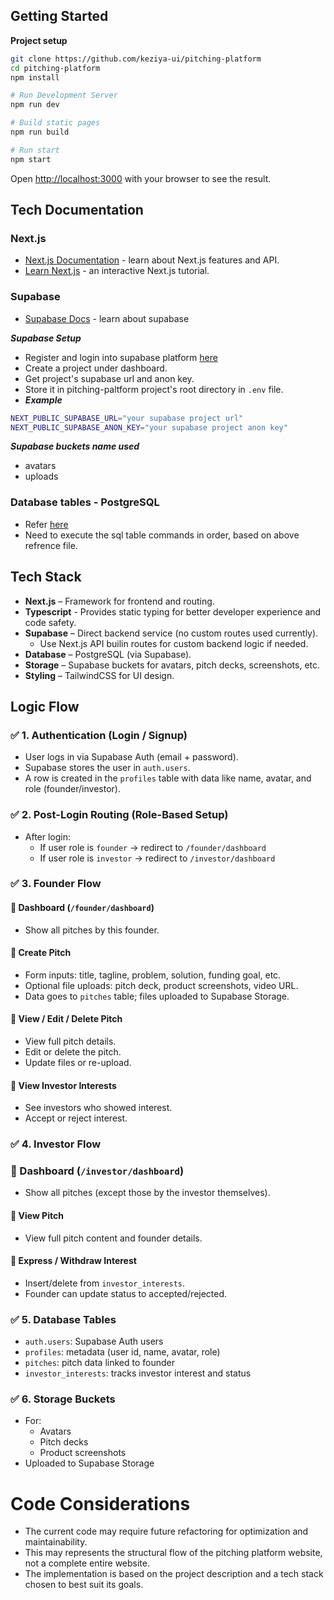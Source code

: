 ## Getting Started

**Project setup**
```bash
git clone https://github.com/keziya-ui/pitching-platform
cd pitching-platform
npm install

# Run Development Server
npm run dev

# Build static pages
npm run build

# Run start
npm start
```

Open [http://localhost:3000](http://localhost:3000) with your browser to see the result.

## Tech Documentation

### Next.js

- [Next.js Documentation](https://nextjs.org/docs) - learn about Next.js features and API.
- [Learn Next.js](https://nextjs.org/learn) - an interactive Next.js tutorial.

### Supabase

- [Supabase Docs](https://supabase.com/docs) - learn about supabase

**_Supabase Setup_**
- Register and login into supabase platform [here](https://supabase.com/dashboard/sign-in?returnTo=%2Forg)
- Create a project under dashboard.
- Get project's supabase url and anon key.
- Store it in pitching-paltform project's root directory in `.env` file.
- _**Example**_
``` bash
NEXT_PUBLIC_SUPABASE_URL="your supabase project url"
NEXT_PUBLIC_SUPABASE_ANON_KEY="your supabase project anon key"
```

**_Supabase buckets name used_**
- avatars
- uploads

### Database tables - PostgreSQL
- Refer [here](PostgreSQL_Tables.sql)
- Need to execute the sql table commands in order, based on above refrence file.

## Tech Stack

- **Next.js** – Framework for frontend and routing.
- **Typescript** - Provides static typing for better developer experience and code safety.
- **Supabase** – Direct backend service (no custom routes used currently).
  - Use Next.js API builin routes for custom backend logic if needed.
- **Database** – PostgreSQL (via Supabase).
- **Storage** – Supabase buckets for avatars, pitch decks, screenshots, etc.
- **Styling** – TailwindCSS for UI design.

## Logic Flow

### ✅ 1. Authentication (Login / Signup)
- User logs in via Supabase Auth (email + password).
- Supabase stores the user in `auth.users`.
- A row is created in the `profiles` table with data like name, avatar, and role (founder/investor).

### ✅ 2. Post-Login Routing (Role-Based Setup)
- After login:
  - If user role is `founder` → redirect to `/founder/dashboard`
  - If user role is `investor` → redirect to `/investor/dashboard`

### ✅ 3. Founder Flow

#### 🔹 Dashboard (`/founder/dashboard`)
- Show all pitches by this founder.

#### 🔹 Create Pitch
- Form inputs: title, tagline, problem, solution, funding goal, etc.
- Optional file uploads: pitch deck, product screenshots, video URL.
- Data goes to `pitches` table; files uploaded to Supabase Storage.

#### 🔹 View / Edit / Delete Pitch
- View full pitch details.
- Edit or delete the pitch.
- Update files or re-upload.

#### 🔹 View Investor Interests
- See investors who showed interest.
- Accept or reject interest.

### ✅ 4. Investor Flow

### 🔹 Dashboard (`/investor/dashboard`)
- Show all pitches (except those by the investor themselves).

#### 🔹 View Pitch
- View full pitch content and founder details.

#### 🔹 Express / Withdraw Interest
- Insert/delete from `investor_interests`.
- Founder can update status to accepted/rejected.

### ✅ 5. Database Tables

- `auth.users`: Supabase Auth users
- `profiles`: metadata (user id, name, avatar, role)
- `pitches`: pitch data linked to founder
- `investor_interests`: tracks investor interest and status

### ✅ 6. Storage Buckets

- For:
  - Avatars
  - Pitch decks
  - Product screenshots
- Uploaded to Supabase Storage

# Code Considerations
- The current code may require future refactoring for optimization and maintainability.
- This may represents the structural flow of the pitching platform website, not a complete entire website.
- The implementation is based on the project description and a tech stack chosen to best suit its goals.
